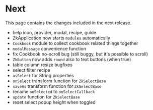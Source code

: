 # Next

This page contains the changes included in the next release.

- help icon, provider, modal, recipe, guide
- ZkApplication now starts `modules` automatically
- `Cookbook` module to collect cookbook related things together
- `modalMessage` convenience function
- fix Cookbook no-scroll bug (still buggy, but it's possible to scroll)
- `ZkButton` now adds `round` also to text buttons (when true)
- table column resize bugfixes
- select filter recipe
- `asSelect` for String properties
- `onSelect` transform function for `ZkSelectBase`
- `saveAs` transform function for `ZkSelectBase`
- rename `onSelected` to `onSelectCallback`
- `update` function for `ZkSelectBase`
- reset select popup height when toggled
